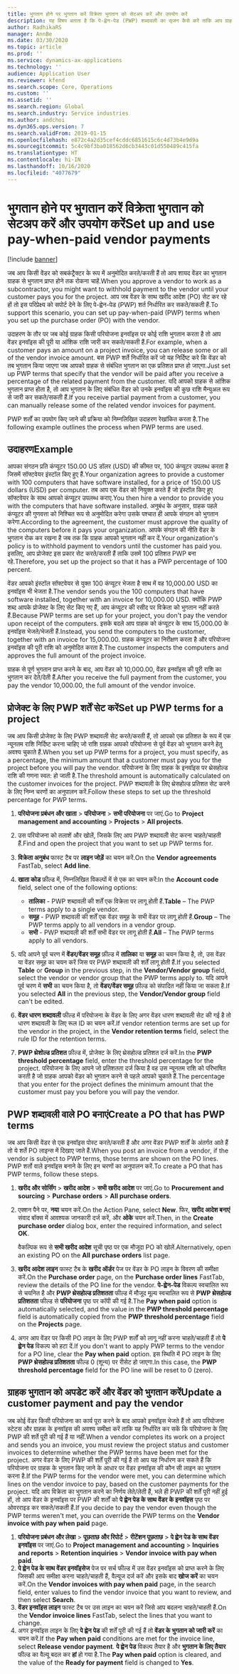 ```yaml
---
title: भुगतान होने पर भुगतान करें विक्रेता भुगतान को सेटअप करें और उपयोग करें
description: यह विषय बताता है कि पे-ह्वेन-पेड (PWP) शब्दावली का सृजन कैसे करें ताकि आप ग्राहक से भुगतान प्राप्त होने के आधार पर वेंडर को आंशिक भुगतान कर सकें.
author: RadhikaRS
manager: AnnBe
ms.date: 03/30/2020
ms.topic: article
ms.prod: ''
ms.service: dynamics-ax-applications
ms.technology: ''
audience: Application User
ms.reviewer: kfend
ms.search.scope: Core, Operations
ms.custom: ''
ms.assetid: ''
ms.search.region: Global
ms.search.industry: Service industries
ms.author: andchoi
ms.dyn365.ops.version: 7
ms.search.validFrom: 2019-01-15
ms.openlocfilehash: e872c4a2d35cef4cddc6851615c6c4d73b4e9d9a
ms.sourcegitcommit: 5c4c9bf3ba018562d6cb3443c01d550489c415fa
ms.translationtype: HT
ms.contentlocale: hi-IN
ms.lasthandoff: 10/16/2020
ms.locfileid: "4077679"
---
```

# <a name="set-up-and-use-pay-when-paid-vendor-payments"></a><span data-ttu-id="f25c5-103">भुगतान होने पर भुगतान करें विक्रेता भुगतान को सेटअप करें और उपयोग करें</span><span class="sxs-lookup"><span data-stu-id="f25c5-103">Set up and use pay-when-paid vendor payments</span></span>

[!include [banner](../includes/banner.md)]

<span data-ttu-id="f25c5-104">जब आप किसी वेंडर को सबकंट्रैक्टर के रूप में अनुमोदित करते/करती हैं तो आप शायद वेंडर का भुगतान ग्राहक से भुगतान प्राप्त होने तक रोकना चाहें.</span><span class="sxs-lookup"><span data-stu-id="f25c5-104">When you approve a vendor to work as a subcontractor, you might want to withhold payment to the vendor until your customer pays you for the project.</span></span> <span data-ttu-id="f25c5-105">आप जब वेंडर के साथ खरीद आदेश (PO) सेट कर रहे हों तो इस परिप्रेक्ष्य को सपोर्ट देने के लिए पे-ह्वेन-पेड (PWP) शर्त निर्धारित कर सकते/सकती हैं.</span><span class="sxs-lookup"><span data-stu-id="f25c5-105">To support this scenario, you can set up pay-when-paid (PWP) terms when you set up the purchase order (PO) with the vendor.</span></span>

<span data-ttu-id="f25c5-106">उदाहरण के तौर पर जब कोई ग्राहक किसी परियोजना इनवॉइस पर कोई राशि भुगतान करता है तो आप वेंडर इनवॉइस की पूरी या आंशिक राशि जारी कर सकते/सकती हैं.</span><span class="sxs-lookup"><span data-stu-id="f25c5-106">For example, when a customer pays an amount on a project invoice, you can release some or all of the vendor invoice amount.</span></span> <span data-ttu-id="f25c5-107">बस PWP शर्ते निर्धारित करें जो यह निर्दिष्ट करे कि वेंडर को तब भुगतान किया जाएगा जब आपको ग्राहक से संबंधित भुगतान का एक प्रतिशत प्राप्त हो जाएगा.</span><span class="sxs-lookup"><span data-stu-id="f25c5-107">Just set up PWP terms that specify that the vendor will be paid after you receive a percentage of the related payment from the customer.</span></span> <span data-ttu-id="f25c5-108">यदि आपको ग्राहक से आंशिक भुगतान प्राप्त होता है, तो आप भुगतान के लिए संबंधित वेंडर को उनके इनवॉइस की कुछ राशि मैन्युअल रूप से जारी कर सकते/सकती हैं.</span><span class="sxs-lookup"><span data-stu-id="f25c5-108">If you receive partial payment from a customer, you can manually release some of the related vendor invoices for payment.</span></span>

<span data-ttu-id="f25c5-109">PWP शर्तों का उपयोग किए जाने की प्रक्रिया को निम्नलिखित उदाहरण रेखांकित करता है.</span><span class="sxs-lookup"><span data-stu-id="f25c5-109">The following example outlines the process when PWP terms are used.</span></span>

## <a name="example"></a><span data-ttu-id="f25c5-110">उदाहरण</span><span class="sxs-lookup"><span data-stu-id="f25c5-110">Example</span></span>

<span data-ttu-id="f25c5-111">आपका संगठन प्रति कंप्यूटर 150.00 US डॉलर (USD) की कीमत पर, 100 कंप्यूटर उपलब्ध करता है जिसमें सॉफ्टवेयर इंस्टॉल किए हुए हैं.</span><span class="sxs-lookup"><span data-stu-id="f25c5-111">Your organization agrees to provide a customer with 100 computers that have software installed, for a price of 150.00 US dollars (USD) per computer.</span></span> <span data-ttu-id="f25c5-112">तब आप एक वेंडर को नियुक्त करते हैं जो इंस्टॉल किए हुए सॉफ्टवेयर के साथ आपको कंप्यूटर उपलब्ध कराए.</span><span class="sxs-lookup"><span data-stu-id="f25c5-112">You then hire a vendor to provide you with the computers that have software installed.</span></span> <span data-ttu-id="f25c5-113">अनुबंध के अनुसार, ग्राहक पहले कंप्यूटर की गुणवत्ता को निश्चित रूप से अनुमोदित करेगा उसके पश्चात ही आपके संगठन को भुगतान करेगा.</span><span class="sxs-lookup"><span data-stu-id="f25c5-113">According to the agreement, the customer must approve the quality of the computers before it pays your organization.</span></span> <span data-ttu-id="f25c5-114">आपके संगठन की नीति वेंडर के भुगतान रोक कर रखना है जब तक कि ग्राहक आपको भुगतान नहीं कर दें.</span><span class="sxs-lookup"><span data-stu-id="f25c5-114">Your organization's policy is to withhold payment to vendors until the customer has paid you.</span></span> <span data-ttu-id="f25c5-115">इसलिए, आप प्रोजेक्ट इस प्रकार सेट करते/करती हैं ताकि उसमें 100 प्रतिशत PWP बना रहे.</span><span class="sxs-lookup"><span data-stu-id="f25c5-115">Therefore, you set up the project so that it has a PWP percentage of 100 percent.</span></span>

<span data-ttu-id="f25c5-116">वेंडर आपको इंस्टॉल सॉफ्टवेयर से युक्त 100 कंप्यूटर भेजता है साथ में वह 10,000.00 USD का इनवॉइस भी भेजता है.</span><span class="sxs-lookup"><span data-stu-id="f25c5-116">The vendor sends you the 100 computers that have software installed, together with an invoice for 10,000.00 USD.</span></span> <span data-ttu-id="f25c5-117">क्योंकि PWP शब्द आपके प्रोजेक्ट के लिए सेट किए गए हैं, आप कंप्यूटर की रसीद पर विक्रेता को भुगतान नहीं करते हैं.</span><span class="sxs-lookup"><span data-stu-id="f25c5-117">Because PWP terms are set up for your project, you don't pay the vendor upon receipt of the computers.</span></span> <span data-ttu-id="f25c5-118">इसके बदले आप ग्राहक को कंप्यूटर के साथ 15,000.00 के इनवॉइस भेजते/भेजती हैं.</span><span class="sxs-lookup"><span data-stu-id="f25c5-118">Instead, you send the computers to the customer, together with an invoice for 15,000.00.</span></span> <span data-ttu-id="f25c5-119">ग्राहक कंप्यूटर का निरीक्षण करता है और परियोजना इनवॉइस की पूरी राशि को अनुमोदित करता है.</span><span class="sxs-lookup"><span data-stu-id="f25c5-119">The customer inspects the computers and approves the full amount of the project invoice.</span></span>

<span data-ttu-id="f25c5-120">ग्राहक से पूर्ण भुगतान प्राप्त करने के बाद, आप वेंडर को 10,000.00, वेंडर इनवॉइस की पूरी राशि का भुगतान कर देते/देती हैं.</span><span class="sxs-lookup"><span data-stu-id="f25c5-120">After you receive the full payment from the customer, you pay the vendor 10,000.00, the full amount of the vendor invoice.</span></span>

## <a name="set-up-pwp-terms-for-a-project"></a><span data-ttu-id="f25c5-121">प्रोजेक्ट के लिए PWP शर्तें सेट करें</span><span class="sxs-lookup"><span data-stu-id="f25c5-121">Set up PWP terms for a project</span></span>

<span data-ttu-id="f25c5-122">जब आप किसी प्रोजेक्ट के लिए PWP शब्दावली सेट करते/करती हैं, तो आपको एक प्रतिशत के रूप में एक न्यूनतम राशि निर्दिष्ट करना चाहिए जो राशि ग्राहक आपको परियोजना से पूर्व वेंडर को भुगतान करने हेतु अवश्य चुकाते हैं.</span><span class="sxs-lookup"><span data-stu-id="f25c5-122">When you set up PWP terms for a project, you must specify, as a percentage, the minimum amount that a customer must pay you for the project before you will pay the vendor.</span></span> <span data-ttu-id="f25c5-123">परियोजना के लिए ग्राहक के इनवॉइस पर थ्रेसहोल्ड राशि की गणना स्वत: हो जाती है.</span><span class="sxs-lookup"><span data-stu-id="f25c5-123">The threshold amount is automatically calculated on the customer invoices for the project.</span></span> <span data-ttu-id="f25c5-124">PWP शब्दावली के लिए थ्रेसहोल्ड प्रतिशत सेट करने के लिए निम्न चरणों का अनुपालन करें.</span><span class="sxs-lookup"><span data-stu-id="f25c5-124">Follow these steps to set up the threshold percentage for PWP terms.</span></span>

1. <span data-ttu-id="f25c5-125">**परियोजना प्रबंधन और खाता** \> **परियोजना** \> **सभी परियोजना** पर जाएं.</span><span class="sxs-lookup"><span data-stu-id="f25c5-125">Go to **Project management and accounting** \> **Projects** \> **All projects**.</span></span>
2. <span data-ttu-id="f25c5-126">उस परियोजना को तलाशें और खोलें, जिसके लिए आप PWP शब्दावली सेट करना चाहते/चाहती हैं.</span><span class="sxs-lookup"><span data-stu-id="f25c5-126">Find and open the project that you want to set up PWP terms for.</span></span>
3. <span data-ttu-id="f25c5-127">**विक्रेता अनुबंध** फास्ट टैब पर **लाइन जोड़ें** का चयन करें.</span><span class="sxs-lookup"><span data-stu-id="f25c5-127">On the **Vendor agreements** FastTab, select **Add line**.</span></span>
3. <span data-ttu-id="f25c5-128">**खाता कोड** फ़ील्ड में, निम्नलिखित विकल्पों में से एक का चयन करें:</span><span class="sxs-lookup"><span data-stu-id="f25c5-128">In the **Account code** field, select one of the following options:</span></span>

    - <span data-ttu-id="f25c5-129">**तालिका** - PWP शब्दावली की शर्तें एक विक्रेता पर लागू होती हैं.</span><span class="sxs-lookup"><span data-stu-id="f25c5-129">**Table** – The PWP terms apply to a single vendor.</span></span>
    - <span data-ttu-id="f25c5-130">**समूह** - PWP शब्दावली की शर्तें एक वेंडर समूह के सभी वेंडर पर लागू होती हैं.</span><span class="sxs-lookup"><span data-stu-id="f25c5-130">**Group** – The PWP terms apply to all vendors in a vendor group.</span></span>
    - <span data-ttu-id="f25c5-131">**सभी** - PWP शब्दावली की शर्तें सभी वेंडर पर लागू होती हैं.</span><span class="sxs-lookup"><span data-stu-id="f25c5-131">**All** – The PWP terms apply to all vendors.</span></span>

4. <span data-ttu-id="f25c5-132">यदि आपने पूर्व चरण में **वेंडर/वेंडर समूह** फ़ील्ड में **तालिका** या **समूह** का चयन किया है, तो, उस वेंडर या वेंडर समूह का चयन करें जिस पर PWP शब्दावली की शर्तें लागू होती हैं.</span><span class="sxs-lookup"><span data-stu-id="f25c5-132">If you selected **Table** or **Group** in the previous step, in the **Vendor/Vendor group** field, select the vendor or vendor group that the PWP terms apply to.</span></span> <span data-ttu-id="f25c5-133">यदि आपने पूर्व चरण में **सभी** का चयन किया है, तो **वेंडर/वेंडर समूह** फ़ील्ड को संपादित नहीं किया जा सकता है.</span><span class="sxs-lookup"><span data-stu-id="f25c5-133">If you selected **All** in the previous step, the **Vendor/Vendor group** field can't be edited.</span></span>
5. <span data-ttu-id="f25c5-134">**वेंडर धारण शब्दावली** फील्ड में परियोजना के वेंडर के लिए अगर वेंडर धारण शब्दावली सेट की गई है तो धारण शब्दावली के लिए रूल ID का चयन करें.</span><span class="sxs-lookup"><span data-stu-id="f25c5-134">If vendor retention terms are set up for the vendor in the project, in the **Vendor retention terms** field, select the rule ID for the retention terms.</span></span>
6. <span data-ttu-id="f25c5-135">**PWP थ्रेशोल्ड प्रतिशत** फ़ील्ड में, प्रोजेक्ट के लिए थ्रेसहोल्ड प्रतिशत दर्ज करें.</span><span class="sxs-lookup"><span data-stu-id="f25c5-135">In the **PWP threshold percentage** field, enter the threshold percentage for the project.</span></span> <span data-ttu-id="f25c5-136">परियोजना के लिए आपने जो प्रतिशतता दर्ज किया है वह उस न्यूनतम राशि को परिभाषित करती है जो ग्राहक आपको वेंडर को भुगतान करने से पहले आपको चुकाते हैं.</span><span class="sxs-lookup"><span data-stu-id="f25c5-136">The percentage that you enter for the project defines the minimum amount that the customer must pay you before you will pay the vendor.</span></span>

## <a name="create-a-po-that-has-pwp-terms"></a><span data-ttu-id="f25c5-137">PWP शब्दावली वाले PO बनाएं</span><span class="sxs-lookup"><span data-stu-id="f25c5-137">Create a PO that has PWP terms</span></span>

<span data-ttu-id="f25c5-138">जब आप किसी वेंडर से एक इनवॉइस पोस्ट करते/करती हैं और अगर वेंडर PWP शर्तों के अंतर्गत आते हैं तो ये शर्ते PO लाइन्स में दिखाए जाते हैं.</span><span class="sxs-lookup"><span data-stu-id="f25c5-138">When you post an invoice from a vendor, if the vendor is subject to PWP terms, those terms are shown on the PO lines.</span></span> <span data-ttu-id="f25c5-139">PWP शर्तो वाले इनवॉइस बनाने के लिए इन चरणों का अनुपालन करें.</span><span class="sxs-lookup"><span data-stu-id="f25c5-139">To create a PO that has PWP terms, follow these steps.</span></span>

1. <span data-ttu-id="f25c5-140">**खरीद और सोर्सिंग** \> **खरीद आदेश** \> **सभी खरीद आदेश** पर जाएं.</span><span class="sxs-lookup"><span data-stu-id="f25c5-140">Go to **Procurement and sourcing** \> **Purchase orders** \> **All purchase orders**.</span></span>
2. <span data-ttu-id="f25c5-141">एक्शन पैने पर, **नया** चयन करें.</span><span class="sxs-lookup"><span data-stu-id="f25c5-141">On the Action Pane, select **New**.</span></span> <span data-ttu-id="f25c5-142">फिर, **खरीद आदेश बनाएं** संवाद बॉक्स में आवश्यक जानकारी दर्ज करें, और **ओके** चयन करें.</span><span class="sxs-lookup"><span data-stu-id="f25c5-142">Then, in the **Create purchase order** dialog box, enter the required information, and select **OK**.</span></span>

    <span data-ttu-id="f25c5-143">वैकल्पिक रूप से **सभी खरीद आदेश** सूची पृष्ठ पर एक मौजूदा PO को खोलें.</span><span class="sxs-lookup"><span data-stu-id="f25c5-143">Alternatively, open an existing PO on the **All purchase orders** list page.</span></span>

4. <span data-ttu-id="f25c5-144">**खरीद आदेश लाइन** फास्ट टैब के **खरीद ऑर्डर** पेज पर वेंडर के PO लाइन के विवरण की समीक्षा करें.</span><span class="sxs-lookup"><span data-stu-id="f25c5-144">On the **Purchase order** page, on the **Purchase order lines** FastTab, review the details of the PO line for the vendor.</span></span> <span data-ttu-id="f25c5-145">**पे-ह्वेन-पेड** विकल्प स्वचालित रूप से चयनित है और **PWP थ्रेसहोल्ड प्रतिशतता** फील्ड में मौजूद मूल्य स्वचालित रूप से **PWP थ्रेसहोल्ड प्रतिशतता** फील्ड से **परियोजना** पृष्ठ पर कॉपी की गई है.</span><span class="sxs-lookup"><span data-stu-id="f25c5-145">The **Pay when paid** option is automatically selected, and the value in the **PWP threshold percentage** field is automatically copied from the **PWP threshold percentage** field on the **Projects** page.</span></span>
6. <span data-ttu-id="f25c5-146">अगर आप वेंडर पर किसी PO लाइन के लिए PWP शर्तों को लागू नहीं करना चाहते/चाहती हैं तो **पे ह्वेन पेड** विकल्प को हटा दें.</span><span class="sxs-lookup"><span data-stu-id="f25c5-146">If you don't want to apply PWP terms to the vendor for a PO line, clear the **Pay when paid** option.</span></span> <span data-ttu-id="f25c5-147">इस स्थिति में PO लाइन के लिए **PWP थ्रेसहोल्ड प्रतिशतता** फील्ड 0 (शून्य) पर रीसेट हो जाएगा.</span><span class="sxs-lookup"><span data-stu-id="f25c5-147">In this case, the **PWP threshold percentage** field for the PO line will be reset to 0 (zero).</span></span>

## <a name="update-a-customer-payment-and-pay-the-vendor"></a><span data-ttu-id="f25c5-148">ग्राहक भुगतान को अपडेट करें और वेंडर को भुगतान करें</span><span class="sxs-lookup"><span data-stu-id="f25c5-148">Update a customer payment and pay the vendor</span></span>

<span data-ttu-id="f25c5-149">जब कोई वेंडर किसी परियोजना का कार्य पूरा करने के बाद आपको इनवॉइस भेजते हैं तो आप परियोजना स्टेटस और ग्राहक के इनवॉइस की अवश्य समीक्षा करें ताकि यह निर्धारित कर सकें कि परियोजना के लिए PWP की शर्ते पूरी की गई हैं या नहीं.</span><span class="sxs-lookup"><span data-stu-id="f25c5-149">When a vendor completes its work on a project and sends you an invoice, you must review the project status and customer invoices to determine whether the PWP terms have been met for the project.</span></span> <span data-ttu-id="f25c5-150">अगर वेंडर के लिए PWP की शर्तें पूरी की गई है तो आप यह निर्धारण कर सकते हैं कि परियोजना पर ग्राहक के भुगतान किए जाने के आधार पर वेंडर इनवॉइस की कौन सी लाइन का भुगतान करना है.</span><span class="sxs-lookup"><span data-stu-id="f25c5-150">If the PWP terms for the vendor were met, you can determine which lines on the vendor invoice to pay, based on the customer payments for the project.</span></span> <span data-ttu-id="f25c5-151">यदि आप विक्रेता का भुगतान करने का निर्णय लेते/लेती हैं, भले ही PWP की शर्तें पूरी नहीं हुई हों, तो आप वेंडर के इनवॉइस पर PWP की शर्तों को **पे ह्वेन पेड के साथ वेंडर के इनवॉइस** पृष्ठ पर ओवरराइड कर सकते/सकती हैं.</span><span class="sxs-lookup"><span data-stu-id="f25c5-151">If you decide to pay the vendor even though the PWP terms weren't met, you can override the PWP terms on the **Vendor invoice with pay when paid** page.</span></span>

1. <span data-ttu-id="f25c5-152">**परियोजना प्रबंधन और लेखा** \> **पूछताछ और रिपोर्ट** \> **रीटेंशन पूछताछ** \> **पे ह्वेन पेड के साथ वेंडर इनवॉइस** पर जाएं.</span><span class="sxs-lookup"><span data-stu-id="f25c5-152">Go to **Project management and accounting** \> **Inquiries and reports** \> **Retention inquiries** \> **Vendor invoice with pay when paid**.</span></span>
2. <span data-ttu-id="f25c5-153">**पे ह्वेन पेड के साथ वेंडर इनवॉइसेज** पेज पर सर्च फील्ड में उस वेंडर इनवॉइस को प्राप्त करने के लिए जिसकी आप समीक्षा करना चाहते/चाहती हैं, वैल्यूज दर्ज करें और इसके बाद **खोज करें** का चयन करें.</span><span class="sxs-lookup"><span data-stu-id="f25c5-153">On the **Vendor invoices with pay when paid** page, in the search field, enter values to find the vendor invoice that you want to review, and then select **Search**.</span></span>
3. <span data-ttu-id="f25c5-154">**वेंडर इनवॉइस लाइन** फास्ट टैब पर उस लाइन का चयन करें जिसे आप बदलना चाहते/चाहती हैं.</span><span class="sxs-lookup"><span data-stu-id="f25c5-154">On the **Vendor invoice lines** FastTab, select the lines that you want to change.</span></span>
4. <span data-ttu-id="f25c5-155">अगर इनवॉइस लाइन के लिए **पे ह्वेन पेड** की शर्तें पूरी की गई हैं तो **वेंडर के भुगतान को जारी करें** का चयन करें.</span><span class="sxs-lookup"><span data-stu-id="f25c5-155">If the **Pay when paid** conditions are met for the invoice line, select **Release vendor payment**.</span></span> <span data-ttu-id="f25c5-156">**पे ह्वेन पेड** विकल्प तैयार है और **भुगतान के लिए तैयार** फील्ड का वैल्यू बदल कर **हां** हो गया है.</span><span class="sxs-lookup"><span data-stu-id="f25c5-156">The **Pay when paid** option is cleared, and the value of the **Ready for payment** field is changed to **Yes**.</span></span>
